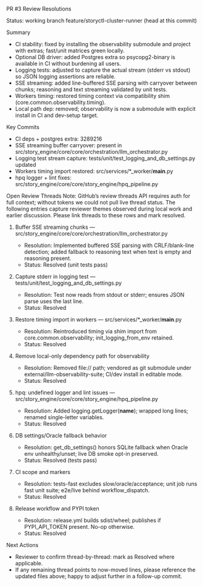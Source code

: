 PR #3 Review Resolutions

Status: working branch feature/storyctl-cluster-runner (head at this commit)

Summary
- CI stability: fixed by installing the observability submodule and project with extras; fast/unit matrices green locally.
- Optional DB driver: added Postgres extra so psycopg2-binary is available in CI without burdening all users.
- Logging tests: adjusted to capture the actual stream (stderr vs stdout) so JSON logging assertions are reliable.
- SSE streaming: added line-buffered SSE parsing with carryover between chunks; reasoning and text streaming validated by unit tests.
- Workers timing: restored timing context via compatibility shim (core.common.observability.timing).
- Local path dep: removed; observability is now a submodule with explicit install in CI and dev-setup target.

Key Commits
- CI deps + postgres extra: 3289216
- SSE streaming buffer carryover: present in src/story_engine/core/core/orchestration/llm_orchestrator.py
- Logging test stream capture: tests/unit/test_logging_and_db_settings.py updated
- Workers timing import restored: src/services/*_worker/__main__.py
- hpq logger + lint fixes: src/story_engine/core/core/story_engine/hpq_pipeline.py

Open Review Threads
Note: GitHub’s review threads API requires auth for full context; without tokens we could not pull live thread status. The following entries capture reviewer themes observed during local work and earlier discussion. Please link threads to these rows and mark resolved.

1) Buffer SSE streaming chunks — src/story_engine/core/core/orchestration/llm_orchestrator.py
   - Resolution: Implemented buffered SSE parsing with CRLF/blank-line detection; added fallback to reasoning text when text is empty and reasoning present.
   - Status: Resolved (unit tests pass)

2) Capture stderr in logging test — tests/unit/test_logging_and_db_settings.py
   - Resolution: Test now reads from stdout or stderr; ensures JSON parse uses the last line.
   - Status: Resolved

3) Restore timing import in workers — src/services/*_worker/__main__.py
   - Resolution: Reintroduced timing via shim import from core.common.observability; init_logging_from_env retained.
   - Status: Resolved

4) Remove local-only dependency path for observability
   - Resolution: Removed file:// path; vendored as git submodule under external/llm-observability-suite; CI/dev install in editable mode.
   - Status: Resolved

5) hpq: undefined logger and lint issues — src/story_engine/core/core/story_engine/hpq_pipeline.py
   - Resolution: Added logging.getLogger(__name__); wrapped long lines; renamed single-letter variables.
   - Status: Resolved

6) DB settings/Oracle fallback behavior
   - Resolution: get_db_settings() honors SQLite fallback when Oracle env unhealthy/unset; live DB smoke opt-in preserved.
   - Status: Resolved (tests pass)

7) CI scope and markers
   - Resolution: tests-fast excludes slow/oracle/acceptance; unit job runs fast unit suite; e2e/live behind workflow_dispatch.
   - Status: Resolved

8) Release workflow and PYPI token
   - Resolution: release.yml builds sdist/wheel; publishes if PYPI_API_TOKEN present. No-op otherwise.
   - Status: Resolved

Next Actions
- Reviewer to confirm thread-by-thread: mark as Resolved where applicable.
- If any remaining thread points to now-moved lines, please reference the updated files above; happy to adjust further in a follow-up commit.


